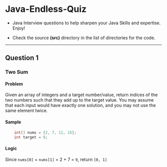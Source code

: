 # Java-Endless-Quiz
- Java Interview questions to help sharpen your Java Skills and expertise. Enjoy!

- Check the source __(src)__ directory in the list of directories for the code.

***

## Question 1
### Two Sum

#### Problem
Given an array of integers and a target number/value, 
return indices of the two numbers such that they add up to the target value.
You may assume that each input would have exactly one solution, and you may not use
the same element twice.

#### Sample

```Java
    int[] nums = {2, 7, 11, 15};
    int target = 9;
```

#### Logic
Since `nums[0]` + `nums[1]` = 2 + 7 = `9`, return `[0, 1]`

